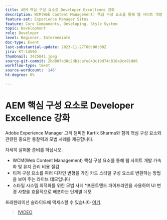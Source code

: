 ```yaml
---
title: AEM 핵심 구성 요소로 Developer Excellence 강화
description: WCM(Web Content Management) 핵심 구성 요소를 통해 웹 사이트 개발 가속화 및 유지 관리 비용 절감 라이브 데모에서는 티저 구성 요소를 여러 디자인 변형이 있는 카드 스타일 구성 요소로 변환하는 방법을 보여 줍니다. 스타일 시스템을 최적화하는 우수 사례입니다. 프론트엔드 파이프라인을 사용하여 UI 변경 사항을 효율적으로 배포하는 단계별 데모입니다.
feature-set: Experience Manager Sites
feature: Core Components, Developing, Style System
topic: Development
role: Developer
level: Beginner, Intermediate
doc-type: Event
last-substantial-update: 2023-11-27T00:00:00Z
jira: KT-14590
thumbnail: 3425841.jpeg
source-git-commit: 2bd88fa38c2db1cafe843c19d74c810a9ce91dd6
workflow-type: tm+mt
source-wordcount: '146'
ht-degree: 0%

---
```



# AEM 핵심 구성 요소로 Developer Excellence 강화

Adobe Experience Manager 고객 챔피언 Kartik Sharma와 함께 핵심 구성 요소와 관련된 중요한 통찰력과 모범 사례를 제공합니다.

자세히 살펴볼 준비를 하십시오.

* WCM(Web Content Management) 핵심 구성 요소를 통해 웹 사이트 개발 가속화 및 유지 관리 비용 절감
* 티저 구성 요소를 여러 디자인 변형을 가진 카드 스타일 구성 요소로 변환하는 방법을 보여 주는 라이브 데모입니다
* 스타일 시스템 최적화를 위한 모범 사례 *프론트엔드 파이프라인을 사용하여 UI 변경 사항을 효율적으로 배포하는 단계별 데모

프레젠테이션 슬라이드에 액세스할 수 있습니다 [여기](/help/learn-from-your-peers/assets/experience-manager/sept2023/aem-core-components.pdf).

>[!VIDEO](https://video.tv.adobe.com/v/3425841/?learn=on)
